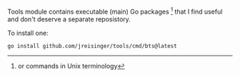 Tools module contains executable (main) Go packages [^1] that I find useful and don't deserve a separate reposistory.

To install one:

```
go install github.com/jreisinger/tools/cmd/bts@latest
```

[^1]: or commands in Unix terminology
